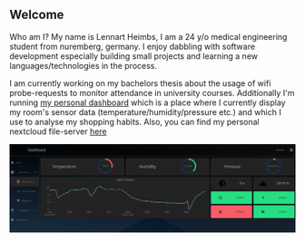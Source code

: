 ## Welcome
Who am I?
My name is Lennart Heimbs, I am a 24 y/o medical engineering student from nuremberg, germany.
I enjoy dabbling with software development especially building small projects and learning a new languages/technologies in the process.

I am currently working on my bachelors thesis about the usage of wifi probe-requests to monitor attendance in university courses.
Additionally I'm running [my personal dashboard](https://dashboard.heimbs.me) which is a place where I currently display my room's sensor data (temperature/humidity/pressure etc.) and which I use to analyse my shopping habits.
Also, you can find my personal nextcloud file-server [here](https://files.nbg.heimbs.me)

![Screenshot dashboard.heimbs.me](https://raw.githubusercontent.com/lheimbs/lheimbs.github.io/master/img/screenshot-dashboard.png "Dashboard")
